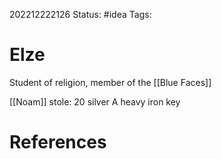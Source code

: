 202212222126
Status: #idea
Tags: 

# Elze
Student of religion, member of the [[Blue Faces]]

[[Noam]] stole:
20 silver
A heavy iron key

# References

